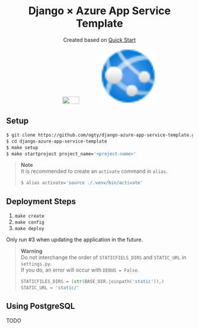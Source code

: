 <h1 align="center">Django × Azure App Service Template</h1>

<p align="center">
    Created based on <a href="https://docs.microsoft.com/en-us/azure/app-service/quickstart-python?tabs=flask%2Cwindows%2Cazure-cli%2Cvscode-deploy%2Cdeploy-instructions-azportal%2Cterminal-bash%2Cdeploy-instructions-zip-azcli">Quick Start</a>
</p>

<div align="center">
    <img src="https://icon-library.com/images/django-icon/django-icon-0.jpg" width="30%" height="30%">
    <img src="./app-services.svg" width="30%" height="30%">
</div>

## Setup

```zsh
$ git clone https://github.com/ogty/django-azure-app-service-template.git
$ cd django-azure-app-service-template
$ make setup
$ make startproject project_name='<project-name>'
```

> **Note**  
> It is recommended to create an `activate` command in `alias`.
> ```zsh
> $ alias activate='source ./.venv/bin/activate'
> ```

## Deployment Steps

1. `make create`
2. `make config`
3. `make deploy`

Only run #3 when updating the application in the future.

> **Warning**  
> Do not interchange the order of `STATICFIELS_DIRS` and `STATIC_URL` in `settings.py`.  
> If you do, an error will occur with `DEBUG = False`.
> ```python
> STATICFILES_DIRS = (str(BASE_DIR.joinpath('static')),)
> STATIC_URL = 'static/'
> ```

## Using PostgreSQL

TODO
